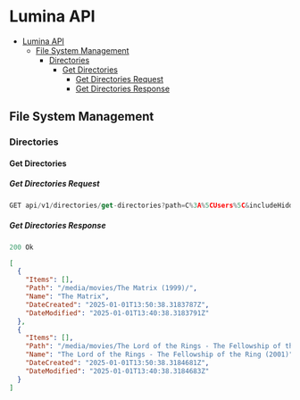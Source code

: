 # Lumina API

- [Lumina API](#lumina-api)
  - [File System Management](#file-system-management)
    - [Directories](#directories)
      - [Get Directories](#get-directories)
        - [Get Directories Request](#get-directories-request)
        - [Get Directories Response](#get-directories-response)

## File System Management

### Directories

#### Get Directories

##### Get Directories Request

```js
GET api/v1/directories/get-directories?path=C%3A%5CUsers%5C&includeHiddenElements=true
```

##### Get Directories Response

```js
200 Ok
```

```json
[
  {
    "Items": [],
    "Path": "/media/movies/The Matrix (1999)/",
    "Name": "The Matrix",
    "DateCreated": "2025-01-01T13:50:38.3183787Z",
    "DateModified": "2025-01-01T13:40:38.3183791Z"
  },
  {
    "Items": [],
    "Path": "/media/movies/The Lord of the Rings - The Fellowship of the Ring (2001)/",
    "Name": "The Lord of the Rings - The Fellowship of the Ring (2001)",
    "DateCreated": "2025-01-01T13:50:38.3184681Z",
    "DateModified": "2025-01-01T13:40:38.3184683Z"
  }
]
```
